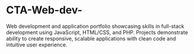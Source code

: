 # CTA-Web-dev-
Web development and application portfolio showcasing skills in full-stack development using JavaScript, HTML/CSS, and PHP. Projects demonstrate ability to create responsive, scalable applications with clean code and intuitive user experience.
